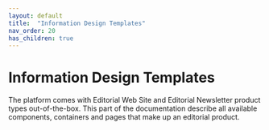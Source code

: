 ```yaml
---
layout: default
title:  "Information Design Templates"
nav_order: 20
has_children: true
---
```


# Information Design Templates

The platform comes with Editorial Web Site and Editorial Newsletter product types out-of-the-box. This part of the documentation describe all available components, containers and pages that make up an editorial product.
